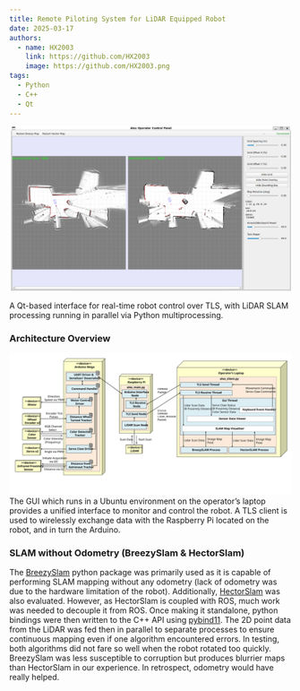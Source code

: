 ```yaml
---
title: Remote Piloting System for LiDAR Equipped Robot
date: 2025-03-17
authors:
  - name: HX2003
    link: https://github.com/HX2003
    image: https://github.com/HX2003.png
tags:
  - Python
  - C++
  - Qt
---
```


![](remotepilotingsystem.png)

A Qt-based interface for real-time robot control over TLS, with LiDAR SLAM processing running in parallel via Python multiprocessing.
 
### Architecture Overview
![](remotepilotingsystemarchitecture.svg)
The GUI which runs in a Ubuntu environment on the operator’s laptop provides a unified interface to monitor and control the robot. A TLS client is used to wirelessly exchange data with the Raspberry Pi located on the robot, and in turn the Arduino.

### SLAM without Odometry (BreezySlam & HectorSlam)
The [BreezySlam](https://github.com/simondlevy/BreezySLAM) python package was primarily used as it is capable of performing SLAM mapping without any odometry (lack of odometry was due to the hardware limitation of the robot). Additionally, [HectorSlam](https://github.com/tu-darmstadt-ros-pkg/hector_slam/) was also evaluated. However, as HectorSlam is coupled with ROS, much work was needed to decouple it from ROS. Once making it standalone, python bindings were then written to the C++ API using [pybind11](https://github.com/pybind/pybind11). The 2D point data from the LiDAR was fed then in parallel to separate processes to ensure continuous mapping even if one algorithm encountered errors. In testing, both algorithms did not fare so well when the robot rotated too quickly. BreezySlam was less susceptible to corruption but produces blurrier maps than HectorSlam in our experience. In retrospect, odometry would have really helped. 